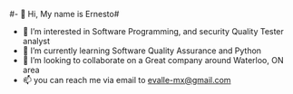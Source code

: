 #- 👋 Hi, My name is Ernesto#
- 👀 I’m interested in Software Programming, and security Quality Tester analyst
- 🌱 I’m currently learning Software Quality Assurance and Python
- 💞️ I’m looking to collaborate on a Great company around Waterloo, ON area
- 📫 you can reach me via email to evalle-mx@gmail.com

<!---
evalle-mx/evalle-mx is a ✨ special ✨ repository because its `README.md` (this file) appears on your GitHub profile.
You can click the Preview link to take a look at your changes.
--->
